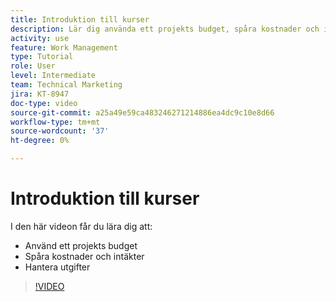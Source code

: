 ```yaml
---
title: Introduktion till kurser
description: Lär dig använda ett projekts budget, spåra kostnader och intäkter och hantera utgifter i [!DNL  Workfront].
activity: use
feature: Work Management
type: Tutorial
role: User
level: Intermediate
team: Technical Marketing
jira: KT-8947
doc-type: video
source-git-commit: a25a49e59ca483246271214886ea4dc9c10e8d66
workflow-type: tm+mt
source-wordcount: '37'
ht-degree: 0%

---
```


# Introduktion till kurser

I den här videon får du lära dig att:

* Använd ett projekts budget
* Spåra kostnader och intäkter
* Hantera utgifter

>[!VIDEO](https://video.tv.adobe.com/v/335207/?quality=12&learn=on)
